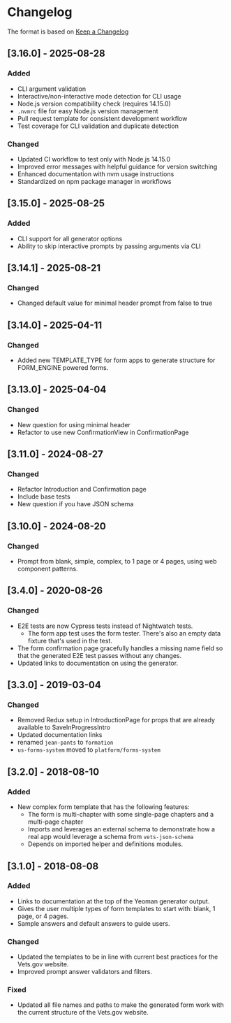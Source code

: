 # Changelog

The format is based on [Keep a Changelog](http://keepachangelog.com/en/1.0.0/)

## [3.16.0] - 2025-08-28
### Added
- CLI argument validation
- Interactive/non-interactive mode detection for CLI usage
- Node.js version compatibility check (requires 14.15.0)
- `.nvmrc` file for easy Node.js version management
- Pull request template for consistent development workflow
- Test coverage for CLI validation and duplicate detection

### Changed
- Updated CI workflow to test only with Node.js 14.15.0
- Improved error messages with helpful guidance for version switching
- Enhanced documentation with nvm usage instructions
- Standardized on npm package manager in workflows

## [3.15.0] - 2025-08-25
### Added
- CLI support for all generator options
- Ability to skip interactive prompts by passing arguments via CLI

## [3.14.1] - 2025-08-21
### Changed
- Changed default value for minimal header prompt from false to true

## [3.14.0] - 2025-04-11
### Changed
- Added new TEMPLATE_TYPE for form apps to generate structure for FORM_ENGINE powered forms.

## [3.13.0] - 2025-04-04
### Changed
- New question for using minimal header
- Refactor to use new ConfirmationView in ConfirmationPage

## [3.11.0] - 2024-08-27
### Changed
- Refactor Introduction and Confirmation page
- Include base tests
- New question if you have JSON schema

## [3.10.0] - 2024-08-20
### Changed
- Prompt from blank, simple, complex, to 1 page or 4 pages, using web component patterns.

## [3.4.0] - 2020-08-26
### Changed
- E2E tests are now Cypress tests instead of Nightwatch tests.
    - The form app test uses the form tester. There's also an empty data fixture that's used in the test.
- The form confirmation page gracefully handles a missing name field so that the generated E2E test passes without any changes.
- Updated links to documentation on using the generator.

## [3.3.0] - 2019-03-04
### Changed
- Removed Redux setup in IntroductionPage for props that are already available to SaveInProgressIntro
- Updated documentation links
- renamed `jean-pants` to `formation`
- `us-forms-system` moved to `platform/forms-system`

## [3.2.0] - 2018-08-10
### Added
- New complex form template that has the following features:
    - The form is multi-chapter with some single-page chapters and a multi-page chapter
    - Imports and leverages an external schema to demonstrate how a real app would leverage a schema from `vets-json-schema`
    - Depends on imported helper and definitions modules.

## [3.1.0] - 2018-08-08
### Added
- Links to documentation at the top of the Yeoman generator output.
- Gives the user multiple types of form templates to start with: blank, 1 page, or 4 pages.
- Sample answers and default answers to guide users.
### Changed
- Updated the templates to be in line with current best practices for the Vets.gov website.
- Improved prompt answer validators and filters.
### Fixed
- Updated all file names and paths to make the generated form work with the current structure of the Vets.gov website.
